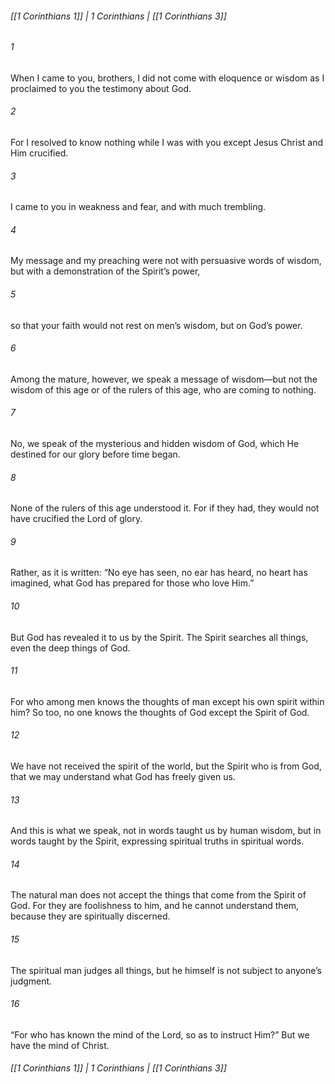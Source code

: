 ###### [[1 Corinthians 1]] | 1 Corinthians | [[1 Corinthians 3]]

###### 1
When I came to you, brothers, I did not come with eloquence or wisdom as I proclaimed to you the testimony about God.
###### 2
For I resolved to know nothing while I was with you except Jesus Christ and Him crucified.
###### 3
I came to you in weakness and fear, and with much trembling.
###### 4
My message and my preaching were not with persuasive words of wisdom, but with a demonstration of the Spirit’s power,
###### 5
so that your faith would not rest on men’s wisdom, but on God’s power.
###### 6
Among the mature, however, we speak a message of wisdom—but not the wisdom of this age or of the rulers of this age, who are coming to nothing.
###### 7
No, we speak of the mysterious and hidden wisdom of God, which He destined for our glory before time began.
###### 8
None of the rulers of this age understood it. For if they had, they would not have crucified the Lord of glory.
###### 9
Rather, as it is written: “No eye has seen, no ear has heard, no heart has imagined, what God has prepared for those who love Him.”
###### 10
But God has revealed it to us by the Spirit. The Spirit searches all things, even the deep things of God.
###### 11
For who among men knows the thoughts of man except his own spirit within him? So too, no one knows the thoughts of God except the Spirit of God.
###### 12
We have not received the spirit of the world, but the Spirit who is from God, that we may understand what God has freely given us.
###### 13
And this is what we speak, not in words taught us by human wisdom, but in words taught by the Spirit, expressing spiritual truths in spiritual words.
###### 14
The natural man does not accept the things that come from the Spirit of God. For they are foolishness to him, and he cannot understand them, because they are spiritually discerned.
###### 15
The spiritual man judges all things, but he himself is not subject to anyone’s judgment.
###### 16
“For who has known the mind of the Lord, so as to instruct Him?” But we have the mind of Christ.

###### [[1 Corinthians 1]] | 1 Corinthians | [[1 Corinthians 3]]
